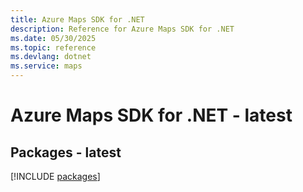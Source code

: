 ```yaml
---
title: Azure Maps SDK for .NET
description: Reference for Azure Maps SDK for .NET
ms.date: 05/30/2025
ms.topic: reference
ms.devlang: dotnet
ms.service: maps
---
```

# Azure Maps SDK for .NET - latest
## Packages - latest
[!INCLUDE [packages](maps-index.md)]